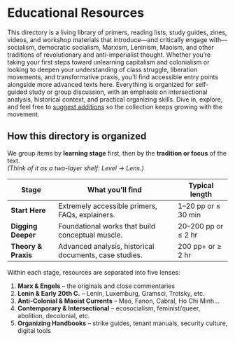 # Educational Resources

This directory is a living library of primers, reading lists, study guides, zines, videos, and workshop materials that introduce—and critically engage with—socialism, democratic socialism, Marxism, Leninism, Maoism, and other traditions of revolutionary and anti-imperialist thought. Whether you’re taking your first steps toward unlearning capitalism and colonialism or looking to deepen your understanding of class struggle, liberation movements, and transformative praxis, you’ll find accessible entry points alongside more advanced texts here. Everything is organized for self-guided study or group discussion, with an emphasis on intersectional analysis, historical context, and practical organizing skills. Dive in, explore, and feel free to [suggest additions](https://github.com/orgs/flinthillsdsa/discussions/1) so the collection keeps growing with the movement.

## How this directory is organized
We group items by **learning stage** first, then by the **tradition or focus** of the text.  
*(Think of it as a two-layer shelf: Level → Lens.)*

| Stage | What you’ll find | Typical length |
|-------|------------------|----------------|
| **Start Here** | Extremely accessible primers, FAQs, explainers. | 1–20 pp or ≤ 30 min |
| **Digging Deeper** | Foundational works that build conceptual muscle. | 20–200 pp or ≤ 2 hr |
| **Theory & Praxis** | Advanced analysis, historical documents, case studies. | 200 pp+ or ≥ 2 hr |

Within each stage, resources are separated into five lenses:

1. **Marx & Engels** – the originals and close commentaries  
2. **Lenin & Early 20th C.** – Lenin, Luxemburg, Gramsci, Trotsky, etc.  
3. **Anti-Colonial & Maoist Currents** – Mao, Fanon, Cabral, Ho Chi Minh…  
4. **Contemporary & Intersectional** – ecosocialism, feminist/queer, abolition, decolonial, etc.  
5. **Organizing Handbooks** – strike guides, tenant manuals, security culture, digital tools

